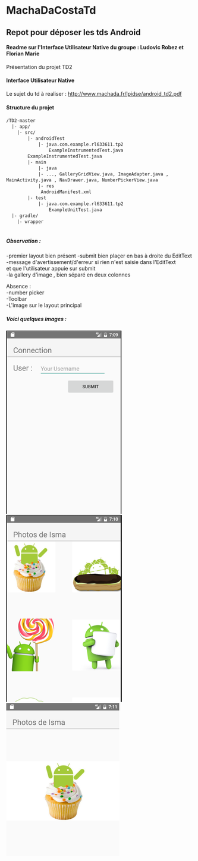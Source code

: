 # MachaDaCostaTd  
## Repot pour déposer les tds Android

#### Readme sur l'Interface Utilisateur Native du groupe : Ludovic Robez et Florian Marie
Présentation du projet TD2  

#### Interface Utilisateur Native  

Le sujet du td à realiser  :  http://www.machada.fr/lpidse/android_td2.pdf  

#### Structure du projet
```
/TD2-master
  |- app/
	|- src/
		|- androidTest
			|- java.com.example.rl633611.tp2
				ExampleInstrumentedTest.java
		ExampleInstrumentedTest.java
		|- main
			|- java
			|- ..., GalleryGridView.java, ImageAdapter.java , MainActivity.java , NavDrawer.java, NumberPickerView.java
			|- res
			 AndroidManifest.xml
		|- test
			|- java.com.example.rl633611.tp2
				ExampleUnitTest.java
  |- gradle/
	|- wrapper
  
```

##### Observation :  

-premier layout bien présent 
-submit bien plaçer en bas à droite du EditText  
-message d'avertissement/d'erreur si rien n'est saisie dans l'EditText  
et que l'utilisateur appuie sur submit  
-la gallery d'image , bien séparé en deux colonnes  


Absence :  
-number picker  
-Toolbar  
-L'image sur le layout principal  

##### Voici quelques images :
![Github](https://github.com/MkeniniZaatout/MachaDaCostaTd/blob/master/images/1.png)
![Github](https://github.com/MkeniniZaatout/MachaDaCostaTd/blob/master/images/2.png)
![Github](https://github.com/MkeniniZaatout/MachaDaCostaTd/blob/master/images/3.png)
